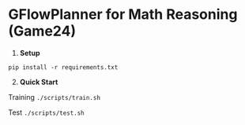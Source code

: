 # GFlowPlanner for Math Reasoning (Game24)

1) **Setup**

`pip install -r requirements.txt`

2. **Quick Start**

Training `./scripts/train.sh`

Test `./scripts/test.sh`

